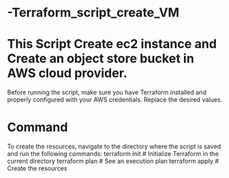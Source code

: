 # -Terraform_script_create_VM
# This Script Create ec2 instance and Create an object store bucket in AWS cloud provider.

Before running the script, make sure you have Terraform installed and properly configured with your AWS credentials.
Replace the desired values.
# Command
To create the resources, navigate to the directory where the script is saved and run the following commands:
terraform init  # Initialize Terraform in the current directory
terraform plan  # See an execution plan
terraform apply  # Create the resources
